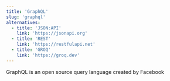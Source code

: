 ```yaml
---
title: 'GraphQL'
slug: 'graphql'
alternatives:
  - title: 'JSON:API'
    link: 'https://jsonapi.org'
  - title: 'REST'
    link: 'https://restfulapi.net'
  - title: 'GROQ'
    link: 'https://groq.dev'
---
```


GraphQL is an open source query language created by Facebook
